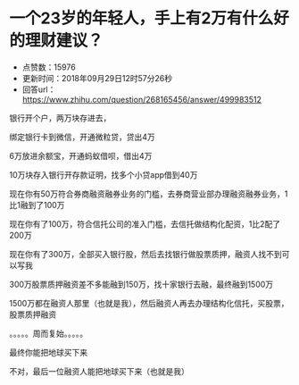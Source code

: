 # 一个23岁的年轻人，手上有2万有什么好的理财建议？
- 点赞数：15976
- 更新时间：2018年09月29日12时57分26秒
- 回答url：https://www.zhihu.com/question/268165456/answer/499983512
<body>
 <p data-pid="L7uzo9bu">银行开个户，两万块存进去，</p>
 <p data-pid="IdEzcrmr">绑定银行卡到微信，开通微粒贷，贷出4万</p>
 <p data-pid="AOhMG0AM">6万放进余额宝，开通蚂蚁借呗，借出4万</p>
 <p data-pid="a4dzOM9l">10万块存入银行开存款证明，找多个小贷app借到40万</p>
 <p data-pid="EJKShoSy">现在你有50万符合券商融资融券业务的门槛，去券商营业部办理融资融券业务，1比1融到了100万</p>
 <p data-pid="TA7ZxF0W">现在你有了100万，符合信托公司的准入门槛，去信托做结构化配资，1比2配了200万</p>
 <p data-pid="T-Cq6EZE">现在你有了300万，全部买入银行股，然后去找银行做股票质押，融资人找不到可以写我</p>
 <p data-pid="bpp9Etwd">300万股票质押融资差不多能融到150万，找十家银行去融，最终融到1500万</p>
 <p data-pid="z_X-UN9K">1500万都在融资人那里（也就是我），然后融资人再去办理结构化信托，买股票，股票质押融资</p>
 <p data-pid="1ZMciXGF">。。。。。周而复始。。。。。</p>
 <p data-pid="Wdn6N_oB">最终你能把地球买下来</p>
 <p data-pid="JanXrKL7">不对，最后一位融资人能把地球买下来（也就是我）</p>
 <p></p>
</body>